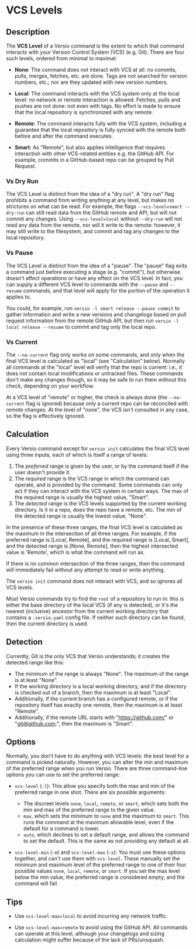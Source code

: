 # VCS Levels

## Description

The **VCS Level** of a Versio command is the extent to which that
command interacts with your Version Control System (VCS) (e.g. Git).
There are four such levels, ordered from minimal to maximal:

- **None**: The command does not interact with VCS at all: no commits,
  pulls, merges, fetches, etc. are done. Tags are not searched for
  version numbers, etc.; nor are they updated with new version numbers.

- **Local**: The command interacts with the VCS system only at the local
  level: no network or remote interaction is allowed. Fetches, pulls
  and pushes are not done: not even with tags. No effort is made to
  ensure that the local repository is synchronized with any remote.

- **Remote**: The command interacts fully with the VCS system, including
  a guarantee that the local repository is fully synced with the remote
  both before and after the command executes.

- **Smart**: As "Remote", but also applies intelligence that requires
  interaction with other VCS-related entities e.g. the GitHub API. For
  example, commits in a GitHub-based repo can be grouped by Pull
  Request.

### Vs Dry Run

The VCS Level is distinct from the idea of a "dry run". A "dry run" flag
prohibits a command from writing anything at any level, but makes no
strictures on what can be read. For example, the flags
`--vcs-level=smart --dry-run` can still read data from the GitHub remote
and API, but will not commit any changes. Using `--vcs-level=local`
without `--dry-run` will not read any data from the remote, nor will it
write to the remote: however, it may still write to the filesystem, and
commit and tag any changes to the local repository.

### Vs Pause

The VCS Level is distinct from the idea of a "pause". The "pause" flag
exits a command just before executing a stage (e.g. "commit"), but
otherwise doesn't affect operations or have any effect on the VCS level.
In fact, you can supply a different VCS level to commands with the
`--pause` and `--resume` commands, and that level will apply for the
portion of the operation it applies to.

You could, for example, run `versio -l smart release --pause commit` to
gather information and write a new versions and changelogs based on pull
request information from the remote GitHub API, but then run `versio -l
local release --resume` to commit and tag only the local repo.

### Vs Current

The `--no-current` flag only works on some commands, and only when the
final VCS level is calculated as "local" (see "Calculation" below).
Normally all commands at the "local" level will verify that the repo is
current: i.e., it does not contain local modifications or untracked
files. These commands don't make any changes though, so it may be safe
to run them without this check, depending on your workflow.

At a VCS level of "remote" or higher, the check is always done (the
`--no-current` flag is ignored) because only a current repo can be
reconciled with remote changes. At the level of "none", the VCS isn't
consulted in any case, so the flag is effectively ignored.

## Calculation

Every Versio command except for `versio init` calculates the final VCS
level using three inputs, each of which is itself a range of levels:

1. The _preferred_ range is given by the user, or by the command itself
   if the user doesn't provide it.
1. The _required_ range is the VCS range in which the command can
   operate, and is provided by the command. Some commands can only act
   if they can interact with the VCS system in certain ways. The max of
   the required range is usually the highest value, "Smart".
1. The _detected_ range is the VCS levels supported by the current
   working directory. Is it in a repo, does the repo have a remote, etc.
   The min of the detected range is usually the lowest value, "None".

In the presence of these three ranges, the final VCS level is calculated
as the maximum in the intersection of all three ranges. For example, if
the preferred range is [Local, Remote], and the required range is
[Local, Smart], and the detected range is [None, Remote], then the
highest intersected value is 'Remote', which is what the command will
run as.

If there is no common intersection of the three ranges, then the command
will immediately fail without any attempt to read or write anything.

The `versio init` command does not interact with VCS, and so ignores all
VCS levels.

Most Versio commands try to find the `root` of a repository to run in:
this is either the base directory of the local VCS (if any is detected),
or it's the nearest (inclusive) ancestor from the current working
directory that contains a `.versio.yaml` config file. If neither such
directory can be found, then the current directory is used.

## Detection

Currently, Git is the only VCS that Versio understands; it creates the
detected range like this:

- The minimum of the range is always "None". The maximum of the range is
  at least "None".
- If the working directory is a local working directory, and if the
  directory is checked out of a branch, then the maximum is at least
  "Local".
- Additionally, if the current branch has a configured remote, or if the
  repository itself has exactly one remote, then the maximum is at least
  "Remote".
- Additionally, if the remote URL starts with "https://github.com/" or
  "git@github.com:", then the maximum is "Smart".

## Options

Normally, you don't have to do anything with VCS levels: the best level
for a command is picked naturally. However, you can alter the min and
maximum of the preferred range when you run Versio. There are three
command-line options you can use to set the preferred range:

- `vcs-level` (`-l`): This allow you specify both the max and min of the
  preferred range in one shot. There are six possible arguments:
  - The discreet levels `none`, `local`, `remote`, or `smart`, which
    sets both the min and max of the preferred range to the given value.
  - `max`, which sets the minimum to `none` and the maximum to `smart`.
    This runs the command at the maximum allowable level, even if the
    default for a command is lower.
  - `auto`, which declines to set a default range, and allows the
    command to set the default. This is the same as not providing any
    default at all.

- `vcs-level-min` (`-m`) and `vcs-level-max` (`-x`): You must use these
  options together, and can't use them with `vcs-level`. These manually
  set the minimum and maximum level of the preferred range to one of
  their four possible values `none`, `local`, `remote`, or `smart`. If
  you set the max level below the min value, the preferred range is
  considered empty, and the command will fail.

## Tips

- Use `vcs-level-max=local` to avoid incurring any network traffic.

- Use `vcs-level-max=remote` to avoid using the GitHub API. All commands
  can operate at this level, although your changelogs and sizing
  calculation might suffer because of the lack of PRs/unsquash.
